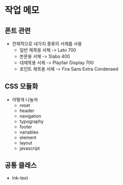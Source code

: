 # 작업 메모
## 폰트 관련
- 전체적으로 네가지 종류의 서체를 사용
    - 일반 제목용 서체 -> Lato 700
    - 본문용 서체 -> Slabo 400
    - 대제목용 서체 -> Playfair Display 700
    - 포인트 제목용 서체 -> Fira Sans Extra Condensed

## CSS 모듈화
- 어떻게 나눌까
    - reset
    - header
    - navigation
    - typography
    - footer
    - variables
    - element
    - layout
    - javascript

## 공통 클래스
- lnk-text
